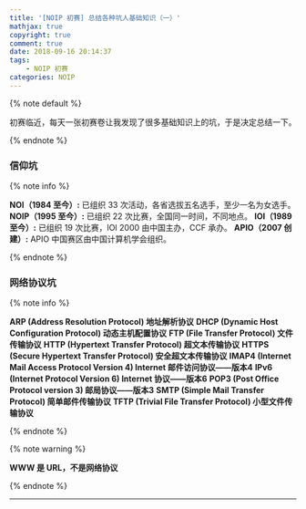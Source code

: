 ```yaml
---
title: '[NOIP 初赛] 总结各种坑人基础知识（一）'
mathjax: true
copyright: true
comment: true
date: 2018-09-16 20:14:37
tags:
	- NOIP 初赛
categories: NOIP
---
```


{% note default %}

初赛临近，每天一张初赛卷让我发现了很多基础知识上的坑，于是决定总结一下。

{% endnote %}

<!-- more -->

### 信仰坑

{% note info %}

**NOI（1984 至今）:** 已组织 33 次活动，各省选拔五名选手，至少一名为女选手。
**NOIP（1995 至今）:** 已组织 22 次比赛，全国同一时间，不同地点。
**IOI（1989 至今）:** 已组织 19 次比赛，IOI 2000 由中国主办，CCF 承办。
**APIO（2007 创建）:** APIO 中国赛区由中国计算机学会组织。

{% endnote %}

### 网络协议坑

{% note info %}

**ARP (Address Resolution Protocol) 地址解析协议**
**DHCP (Dynamic Host Configuration Protocol) 动态主机配置协议**
**FTP (File Transfer Protocol) 文件传输协议**
**HTTP (Hypertext Transfer Protocol) 超文本传输协议**
**HTTPS (Secure Hypertext Transfer Protocol) 安全超文本传输协议**
**IMAP4 (Internet Mail Access Protocol Version 4) Internet 邮件访问协议——版本4**
**IPv6 (Internet Protocol Version 6) Internet 协议——版本6**
**POP3 (Post Office Protocol version 3) 邮局协议——版本3**
**SMTP (Simple Mail Transfer Protocol) 简单邮件传输协议**
**TFTP (Trivial File Transfer Protocol) 小型文件传输协议**

{% endnote %}

{% note warning %}

**WWW 是 URL，不是网络协议**

{% endnote %}

---